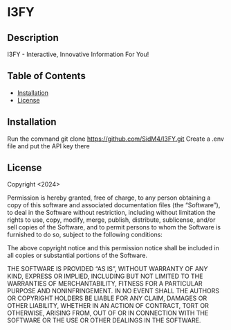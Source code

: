 # I3FY

## Description
I3FY - Interactive, Innovative Information For You! 
## Table of Contents
- [Installation](#installation)
- [License](#license)

## Installation
Run the command git clone https://github.com/SidM4/I3FY.git
Create a .env file and put the API key there

## License
Copyright <2024> <Siddhanth Murthy>

Permission is hereby granted, free of charge, to any person obtaining a copy of this software and associated documentation files (the “Software”), to deal in the Software without restriction, including without limitation the rights to use, copy, modify, merge, publish, distribute, sublicense, and/or sell copies of the Software, and to permit persons to whom the Software is furnished to do so, subject to the following conditions:

The above copyright notice and this permission notice shall be included in all copies or substantial portions of the Software.

THE SOFTWARE IS PROVIDED “AS IS”, WITHOUT WARRANTY OF ANY KIND, EXPRESS OR IMPLIED, INCLUDING BUT NOT LIMITED TO THE WARRANTIES OF MERCHANTABILITY, FITNESS FOR A PARTICULAR PURPOSE AND NONINFRINGEMENT. IN NO EVENT SHALL THE AUTHORS OR COPYRIGHT HOLDERS BE LIABLE FOR ANY CLAIM, DAMAGES OR OTHER LIABILITY, WHETHER IN AN ACTION OF CONTRACT, TORT OR OTHERWISE, ARISING FROM, OUT OF OR IN CONNECTION WITH THE SOFTWARE OR THE USE OR OTHER DEALINGS IN THE SOFTWARE.
